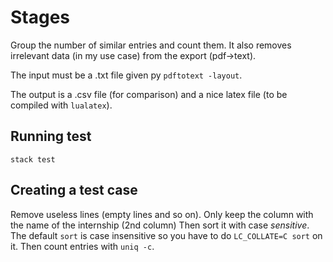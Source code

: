 # Stages
Group the number of similar entries and count them. It also removes irrelevant
data (in my use case) from the export (pdf->text).

The input must be a .txt file given py `pdftotext -layout`.

The output is a .csv file (for comparison) and a nice latex file (to be compiled
with `lualatex`).


## Running test
`stack test`

## Creating a test case
Remove useless lines (empty lines and so on).
Only keep the column with the name of the internship (2nd column)
Then sort it with case *sensitive*. The default `sort` is case insensitive so
you have to do `LC_COLLATE=C sort` on it.
Then count entries with `uniq -c`.

